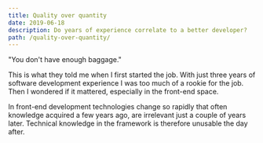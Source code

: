 ```yaml
---
title: Quality over quantity
date: 2019-06-18
description: Do years of experience correlate to a better developer?
path: /quality-over-quantity/
---
```


"You don't have enough baggage."

This is what they told me when I first started the job. With just three years of software development experience I was too much of a rookie for the job. Then I wondered if it mattered, especially in the front-end space. 

In front-end development technologies change so rapidly that often knowledge acquired a few years ago, are irrelevant just a couple of years later. Technical knowledge in the framework is therefore unusable the day after.
